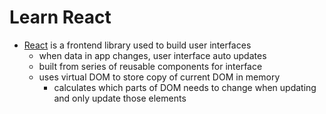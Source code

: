 # Learn React
- [React](https://facebook.github.io/react/index.html) is a frontend library used to build user interfaces
  - when data in app changes, user interface auto updates
  - built from series of reusable components for interface
  - uses virtual DOM to store copy of current DOM in memory
    - calculates which parts of DOM needs to change when updating and only update those elements
    